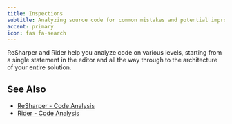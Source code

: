 ```yaml
---
title: Inspections
subtitle: Analyzing source code for common mistakes and potential improvements.
accent: primary
icon: fas fa-search
---
```


ReSharper and Rider help you analyze code on various levels, starting from a single statement in the editor
and all the way through to the architecture of your entire solution.

## See Also
- [ReSharper - Code Analysis](https://www.jetbrains.com/help/resharper/Code_Analysis__Index.html)
- [Rider - Code Analysis](https://www.jetbrains.com/help/rider/Code_Analysis__Index.html)
